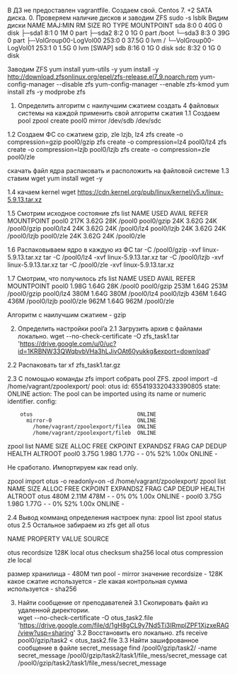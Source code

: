 В ДЗ не предоставлен vagrantfile. Создаем свой. Centos 7. +2 SATA диска. 
0. Проверяем наличие дисков и заводим ZFS
sudo -s
lsblk
Видим диски
NAME                    MAJ:MIN RM  SIZE RO TYPE MOUNTPOINT
sda                       8:0    0   40G  0 disk
├─sda1                    8:1    0    1M  0 part
├─sda2                    8:2    0    1G  0 part /boot
└─sda3                    8:3    0   39G  0 part
  ├─VolGroup00-LogVol00 253:0    0 37.5G  0 lvm  /
  └─VolGroup00-LogVol01 253:1    0  1.5G  0 lvm  [SWAP]
sdb                       8:16   0    1G  0 disk
sdc                       8:32   0    1G  0 disk

Заводим ZFS
yum install yum-utils -y
yum install -y http://download.zfsonlinux.org/epel/zfs-release.el7_9.noarch.rpm
yum-config-manager --disable zfs
yum-config-manager --enable zfs-kmod
yum install zfs -y 
modprobe zfs

1. Определить алгоритм с наилучшим сжатием
создать 4 файловых системы на каждой применить свой алгоритм сжатия 
1.1 Создаем pool 
zpool create pool0 mirror /dev/sdb /dev/sdc

1.2 Создаем ФС со сжатием gzip, zle lzjb, lz4
zfs create -o compression=gzip pool0/gzip
zfs create -o compression=lz4 pool0/lz4
zfs create -o compression=lzjb pool0/lzjb
zfs create -o compression=zle pool0/zle

скачать файл ядра распаковать и расположить на файловой системе 
1.3 ставим wget
yum install wget -y 

1.4 качаем kernel 
wget https://cdn.kernel.org/pub/linux/kernel/v5.x/linux-5.9.13.tar.xz

1.5 Смотрим исходное состояние
zfs list 
NAME         USED  AVAIL     REFER  MOUNTPOINT
pool0        217K  3.62G       28K  /pool0
pool0/gzip    24K  3.62G       24K  /pool0/gzip
pool0/lz4     24K  3.62G       24K  /pool0/lz4
pool0/lzjb    24K  3.62G       24K  /pool0/lzjb
pool0/zle     24K  3.62G       24K  /pool0/zle

1.6 Распаковываем ядро в каждую из ФС
tar -C /pool0/gzip -xvf linux-5.9.13.tar.xz
tar -C /pool0/lz4 -xvf linux-5.9.13.tar.xz
tar -C /pool0/lzjb -xvf linux-5.9.13.tar.xz
tar -C /pool0/zle -xvf linux-5.9.13.tar.xz

1.7 Смотрим, что получилось
zfs list
NAME         USED  AVAIL     REFER  MOUNTPOINT
pool0       1.98G  1.64G       28K  /pool0
pool0/gzip   253M  1.64G      253M  /pool0/gzip
pool0/lz4    380M  1.64G      380M  /pool0/lz4
pool0/lzjb   436M  1.64G      436M  /pool0/lzjb
pool0/zle    962M  1.64G      962M  /pool0/zle

Алгоритм с наилучшим сжатием - gzip


2.  Определить настройки pool’a
2.1 Загрузить архив с файлами локально. 
wget --no-check-certificate -O zfs_task1.tar 'https://drive.google.com/u/0/uc?id=1KRBNW33QWqbvbVHa3hLJivOAt60yukkg&export=download'

2.2 Распаковать 
tar xf zfs_task1.tar.gz

2.3 С помощью команды zfs import собрать pool ZFS.
zpool import  -d /home/vagrant/zpoolexport/
   pool: otus
     id: 6554193320433390805
  state: ONLINE
 action: The pool can be imported using its name or numeric identifier.
 config:

        otus                                 ONLINE
          mirror-0                           ONLINE
            /home/vagrant/zpoolexport/filea  ONLINE
            /home/vagrant/zpoolexport/fileb  ONLINE
zpool list 
NAME    SIZE  ALLOC   FREE  CKPOINT  EXPANDSZ   FRAG    CAP  DEDUP    HEALTH  ALTROOT
pool0  3.75G  1.98G  1.77G        -         -     0%    52%  1.00x    ONLINE  -

Не сработало. Импортируем как read only. 

zpool import otus  -o readonly=on -d /home/vagrant/zpoolexport/
zpool list 
NAME    SIZE  ALLOC   FREE  CKPOINT  EXPANDSZ   FRAG    CAP  DEDUP    HEALTH  ALTROOT
otus    480M  2.11M   478M        -         -     0%     0%  1.00x    ONLINE  -
pool0  3.75G  1.98G  1.77G        -         -     0%    52%  1.00x    ONLINE  -

2.4 Вывод комманд определения настроек пула:
zpool list 
zpool status  otus
2.5 Остальное забираем из zfs get all otus 

NAME  PROPERTY              VALUE                  SOURCE

otus  recordsize            128K                   local
otus  checksum              sha256                 local
otus  compression           zle                    local

размер хранилища - 480М
тип pool - mirror
значение recordsize - 128K
какое сжатие используется - zle
какая контрольная сумма используется - sha256

3. Найти сообщение от преподавателей 
3.1 Скопировать файл из удаленной директории.   
wget --no-check-certificate -O otus_task2.file 'https://drive.google.com/file/d/1gH8gCL9y7Nd5Ti3IRmplZPF1XjzxeRAG/view?usp=sharing'
3.2 Восстановить его локально. 
zfs receive pool0/gzip/task2 < otus_task2.file
3.3 Найти зашифрованное сообщение в файле secret_message
find /pool0/gzip/task2/ -name secret_message
/pool0/gzip/task2/task1/file_mess/secret_message
cat /pool0/gzip/task2/task1/file_mess/secret_message

